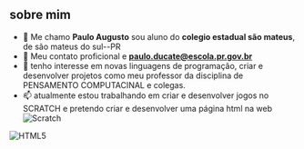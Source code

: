 ## sobre mim ##

- 👋  Me chamo **Paulo Augusto** sou aluno do **colegio estadual são mateus**, de são mateus do sul--PR
- 👀  Meu contato proficional e **paulo.ducate@escola.pr.gov.br**
- 🌱  tenho interesse em novas linguagens de programação, criar e desenvolver projetos como meu
      professor da disciplina de PENSAMENTO COMPUTACINAL e colegas.
- 📫  atualmente estou trabalhando em criar e desenvolver jogos no SCRATCH e pretendo criar e
      desenvolver uma página html na web
 ![Scratch](https://img.shields.io/badge/Scratch-4D97FF?style=for-the-badge&logo=Scratch&logoColor=white)

 ![HTML5](https://img.shields.io/badge/HTML5-E34F26?style=for-the-badge&logo=html5&logoColor=white)
